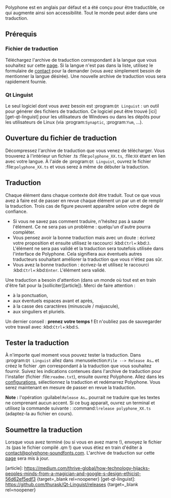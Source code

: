 Polyphone est en anglais par défaut et a été conçu pour être traductible, ce qui augmente ainsi son accessibilité.
Tout le monde peut aider dans une traduction.


## Prérequis


### Fichier de traduction


Téléchargez l'archive de traduction correspondant à la langue que vous souhaitez sur cette [page][translations].
Si la langue n'est pas dans la liste, utilisez le formulaire de [contact] pour la demander (vous avez simplement besoin de mentionner la langue désirée).
Une nouvelle archive de traduction vous sera rapidement fournie.


### Qt Linguist


Le seul logiciel dont vous avez besoin est :program:`Qt Linguist`&nbsp;: un outil pour générer des fichiers de traduction.
Ce logiciel peut être trouvé [ici][get-qt-linguist] pour les utilisateurs de Windows ou dans les dépôts pour les utilisateurs de Linux (via :program:`Synaptic`, :program:`Yum`, …).


## Ouverture du fichier de traduction


Décompressez l'archive de traduction que vous venez de télécharger.
Vous trouverez à l'intérieur un fichier .ts :file:`polyphone_XX.ts`, :file:`XX` étant en lien avec votre langue.
À l'aide de :program:`Qt Linguist`, ouvrez le fichier :file:`polyphone_XX.ts` et vous serez à même de débuter la traduction.


## Traduction


Chaque élément dans chaque contexte doit être traduit.
Tout ce que vous avez à faire est de passer en revue chaque élément un par un et de remplir la traduction.
Trois cas de figure peuvent apparaître selon votre degré de confiance.

* Si vous ne savez pas comment traduire, n'hésitez pas à sauter l'élément.
  Ce ne sera pas un problème&nbsp;: quelqu'un d'autre pourra compléter.
* Vous pensez avoir la bonne traduction mais avec un doute&nbsp;: écrivez votre proposition et ensuite utilisez le raccourci :kbd:`Ctrl`+:kbd:`J`.
  L'élément ne sera pas validé et la traduction sera toutefois utilisée dans l'interface de Polyphone.
  Cela signifiera aux éventuels autres traducteurs souhaitant améliorer la traduction que vous n'étiez pas sûr.
* Vous avez la bonne traduction&nbsp;: écrivez-la et utilisez le raccourci :kbd:`Ctrl`+:kbd:`Enter`.
  L'élément sera validé.

Une traduction a besoin d'attention (dans un monde où tout est en train d'être fait pour la [solliciter][article]).
Merci de faire attention&nbsp;:

* à la ponctuation,
* aux éventuels espaces avant et après,
* à la casse des caractères (minuscule / majuscule),
* aux singuliers et pluriels.

Un dernier conseil&nbsp;: **prenez votre temps&nbsp;!**
Et n'oubliez pas de sauvegarder votre travail avec :kbd:`Ctrl`+:kbd:`S`.


## Tester la traduction


À n'importe quel moment vous pouvez tester la traduction.
Dans :program:`Qt Linguist` allez dans :menuselection:`File --> Release As…` et créez le fichier .qm correspondant à la traduction que vous souhaitez fournir.
Suivez les indications contenues dans l'archive de traduction pour l'installer (fichier :file:`readme.txt`), ensuite ouvrez Polyphone.
Allez dans les [configurations], sélectionnez la traduction et redémarrez Polyphone.
Vous serez maintenant en mesure de passer en revue la traduction.

<!-- note begin -->
**Note&nbsp;:** l'opération :guilabel:`Release As…` pourrait ne traduire que les textes ne comprenant aucun accent. Si ce bug apparait, ouvrez un terminal et utilisez la commande suivante&nbsp;: :command:`lrelease polyphone_XX.ts` (adaptez-la au fichier en cours).
<!-- note end -->


## Soumettre la traduction


Lorsque vous avez terminé (ou si vous en avez marre&nbsp;!), envoyez le fichier .ts (pas le fichier compilé .qm&nbsp;!) que vous étiez en train d'éditer à <contact@polyphone-soundfonts.com>.
L'archive de traduction sur cette [page][translations] sera mis à jour.


[article]:         https://medium.com/thrive-global/how-technology-hijacks-peoples-minds-from-a-magician-and-google-s-design-ethicist-56d62ef5edf3 {target=_blank rel=noopener}
[get-qt-linguist]: https://github.com/thurask/Qt-Linguist/releases {target=_blank rel=noopener}

[configurations]: manual/settings.md#doc_interface
[contact]:        contact
[translations]:   download/translations
